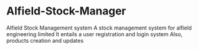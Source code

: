 # Alfield-Stock-Manager
Alfield Stock Management system
A stock management system for alfield engineering limited
It entails a user registration and login system
Also, products creation and updates

